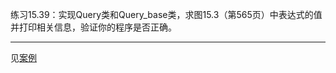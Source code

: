 练习15.39：实现Query类和Query_base类，求图15.3（第565页）中表达式的值并打印相关信息，验证你的程序是否正确。

---

见[案例](./example_TextQuery)
